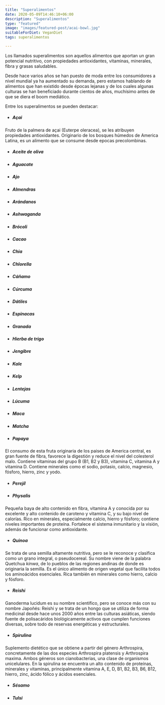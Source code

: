 ```yaml
---
title: "Superalimentos"
date: 2020-05-09T14:46:10+06:00
description: "Superalimentos"
type: "featured"
image: "images/featured-post/acai-bowl.jpg"
suitableForDiet: VeganDiet
tags: superalimentos

---
```

Los llamados superalimentos son aquellos alimentos que aportan un gran potencial nutritivo, con propiedades antioxidantes, vitaminas, minerales, fibra y grasas saludables. 

Desde hace varios años se han puesto de moda entre los consumidores a nivel mundial ya ha aumentado su demanda, pero estamos hablando de alimentos que han existido desde épocas lejanas y de los cuales algunas culturas se han beneficiado durante cientos de años, muchísimo antes de que se diera el boom mediático.

Entre los superalimentos se pueden destacar:

- ##### Açai 
Fruto de la palmera de açai (Euterpe oleracea), se les atribuyen propiedades antioxidantes. Originario de los bosques húmedos de America Latina, es un alimento que se consume desde epocas precolombinas.
- ##### Aceite de oliva

- ##### Aguacate
- ##### Ajo
- ##### Almendras
- ##### Arándanos
- ##### Ashwaganda
- ##### Brócoli
- ##### Cacao
- ##### Chia
- ##### Chlorella
- ##### Cáñamo
- ##### Cúrcuma
- ##### Dátiles
- ##### Espinacas
- ##### Granada
- ##### Hierba de trigo
- ##### Jengibre
- ##### Kale
- ##### Kelp
- ##### Lentejas
- ##### Lúcuma
- ##### Maca
- ##### Matcha
- ##### Papaya
El consumo de esta fruta originaria de los paises de America central, es gran fuente de fibra, favorece la digestión y reduce el nivel del colesterol malo. Contiene vitaminas del grupo B (B1, B2 y B3), vitamina C, vitamina A y vitamina D.
Contiene minerales como el sodio, potasio, calcio, magnesio, fósforo, hierro, zinc y yodo.
- ##### Perejíl

- ##### Physalis
Pequeña baya de alto contenido en fibra, vitamina A y conocida por su excelente y alto contenido de caroteno y vitamina C, y su bajo nivel de calorías. Rico en minerales, especialmente calcio, hierro y fósforo; contiene niveles importantes de proteína. Fortalece el sistema inmunitario y la visión, además de funcionar como antioxidante.
- ##### Quinoa
Se trata de una semilla altamente nutritiva, pero se le reconoce y clasifica como un grano integral, o pseudocereal. Su nombre viene de la palabra Quetchua *kinwa*, de lo pueblos de las regiones andinas de donde es originaria la semilla. Es el único alimento de origen vegetal que facilita todos los aminoácidos esenciales. Rica también en minerales como hierro, calcio y fósforo.
- ##### Reishi
Ganoderma lucidum es su nombre scientifico, pero se conoce más con su nombre Japoñés: Reishi y se trata de un hongo que se utiliza de forma medicinal desde hace unos 2000 años entre las culturas asiáticas, siendo fuente de polisacáridos biológicamente activos que cumplen funciones diversas, sobre todo de reservas energéticas y estructurales.
- ##### Spirulina
Suplemento dietético que se obtiene a partir del género Arthrospira, concretamente de las dos especies Arthrospira platensis y Arthrospira maxima. Ambos géneros son cianobacterias, una clase de organismos unicelulares. En la spirulina se encuentra un alto contenido de proteínas, minerales y vitaminas, principalmente vitamina A, E, D, B1, B2, B3, B6, B12, hierro, zinc, ácido fólico y ácidos esenciales.
- ##### Sésamo
- ##### Tulsi
 